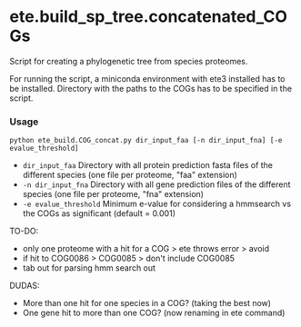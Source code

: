 # ete.build_sp_tree.concatenated_COGs

Script for creating a phylogenetic tree from species proteomes.

For running the script, a miniconda environment with ete3 installed has to be installed. Directory with the paths to the COGs has to be
specified in the script.

###  Usage

```
python ete_build.COG_concat.py dir_input_faa [-n dir_input_fna] [-e evalue_threshold]
```

- `dir_input_faa`             Directory with all protein prediction fasta files of the different species (one file per proteome, "faa" extension)
- `-n dir_input_fna`          Directory with all gene prediction files of the different species (one file per proteome, "fna" extension)
- `-e evalue_threshold`       Minimum e-value for considering a hmmsearch vs the COGs as significant (default = 0.001)

TO-DO:
- only one proteome with a hit for a COG > ete throws error > avoid
- if hit to COG0086 > COG0085 > don't include COG0085
- tab out for parsing hmm search out


DUDAS:
- More than one hit for one species in a COG? (taking the best now)
- One gene hit to more than one COG? (now renaming in ete command)
